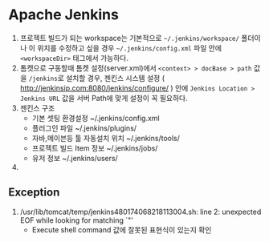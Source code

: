 # Apache Jenkins

1. 프로젝트 빌드가 되는 workspace는 기본적으로 `~/.jenkins/workspace/` 폴더이나 이 위치를 수정하고 싶을 경우 `~/.jenkins/config.xml` 파일 안에 `<workspaceDir>` 태그에서 가능하다.
1. 톰켓으로 구동할때 톰켓 설정(server.xml)에서 `<context> > docBase > path` 값을 `/jenkins`로 설치할 경우, 젠킨스 시스템 설정 ( http://jenkinsip.com:8080/jenkins/configure/ ) 안에 `Jenkins Location > Jenkins URL` 값을 서버 Path에 맞게 설정이 꼭 필요하다.
1. 젠킨스 구조
    - 기본 셋팅 환경설정 ~/.jenkins/config.xml
    - 플러그인 파일 ~/.jenkins/plugins/
    - 자바,메이븐등 툴 자동설치 위치 ~/.jenkins/tools/
    - 프로젝트 빌드 Item 정보 ~/.jenkins/jobs/
    - 유저 정보 ~/.jenkins/users/
1.

## Exception
1. /usr/lib/tomcat/temp/jenkins480174068218113004.sh: line 2: unexpected EOF while looking for matching `"'
    - Execute shell command 값에 잘못된 표현식이 있는지 확인
